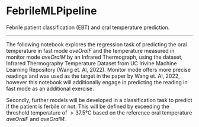 # FebrileMLPipeline
Febrile patient classification (EBT) and oral temperature prediction.

--- 

The following notebook explores the regression task of predicting the oral temperature in fast mode *aveOralF* and the temperature measured in monitor mode *aveOralM* by an Infrared Thermograph, using the dataset, Infrared Thermography Temperature Dataset from UC Irivine Machine Learning Repository (Wang et. Al, 2022). Monitor mode offers more precise readings and was used as the target in the paper by Wang et. Al, 2022, however this notebook will additionally engage in predicting the reading in fast mode as an additional exercise.  

Secondly, further models will be developed in a classification task to predict if the patient is ferbile or not. This will be defined by exceeding the threshold temperature of $>37.5 \text{°C}$ based on the reference oral temperature *aveOralF* and *aveOralM*. 

